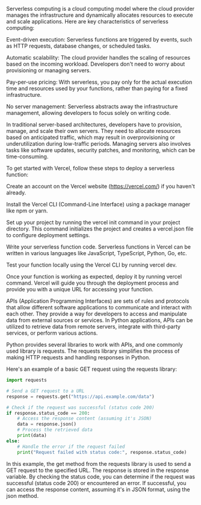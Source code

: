 Serverless computing is a cloud computing model where the cloud provider manages the infrastructure and dynamically allocates resources to execute and scale applications. Here are key characteristics of serverless computing:

Event-driven execution: Serverless functions are triggered by events, such as HTTP requests, database changes, or scheduled tasks.

Automatic scalability: The cloud provider handles the scaling of resources based on the incoming workload. Developers don't need to worry about provisioning or managing servers.

Pay-per-use pricing: With serverless, you pay only for the actual execution time and resources used by your functions, rather than paying for a fixed infrastructure.

No server management: Serverless abstracts away the infrastructure management, allowing developers to focus solely on writing code.

In traditional server-based architectures, developers have to provision, manage, and scale their own servers. They need to allocate resources based on anticipated traffic, which may result in overprovisioning or underutilization during low-traffic periods. Managing servers also involves tasks like software updates, security patches, and monitoring, which can be time-consuming.

To get started with Vercel, follow these steps to deploy a serverless function:

Create an account on the Vercel website (https://vercel.com/) if you haven't already.

Install the Vercel CLI (Command-Line Interface) using a package manager like npm or yarn.

Set up your project by running the vercel init command in your project directory. This command initializes the project and creates a vercel.json file to configure deployment settings.

Write your serverless function code. Serverless functions in Vercel can be written in various languages like JavaScript, TypeScript, Python, Go, etc.

Test your function locally using the Vercel CLI by running vercel dev.

Once your function is working as expected, deploy it by running vercel command. Vercel will guide you through the deployment process and provide you with a unique URL for accessing your function.

APIs (Application Programming Interfaces) are sets of rules and protocols that allow different software applications to communicate and interact with each other. They provide a way for developers to access and manipulate data from external sources or services. In Python applications, APIs can be utilized to retrieve data from remote servers, integrate with third-party services, or perform various actions.

Python provides several libraries to work with APIs, and one commonly used library is requests. The requests library simplifies the process of making HTTP requests and handling responses in Python.

Here's an example of a basic GET request using the requests library:

```python
import requests

# Send a GET request to a URL
response = requests.get("https://api.example.com/data")

# Check if the request was successful (status code 200)
if response.status_code == 200:
    # Access the response content (assuming it's JSON)
    data = response.json()
    # Process the retrieved data
    print(data)
else:
    # Handle the error if the request failed
    print("Request failed with status code:", response.status_code)
```
In this example, the get method from the requests library is used to send a GET request to the specified URL. The response is stored in the response variable. By checking the status code, you can determine if the request was successful (status code 200) or encountered an error. If successful, you can access the response content, assuming it's in JSON format, using the json method.